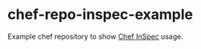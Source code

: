 # chef-repo-inspec-example
Example chef repository to show [Chef InSpec](https://www.inspec.io/) usage.

